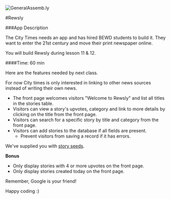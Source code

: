 ![GeneralAssemb.ly](http://studio.generalassemb.ly/GA_Slide_Assets/Exercise_icon_md.png)

#Rewsly

###App Description

The City Times needs an app and has hired BEWD students to build it. They want to enter the 21st century and move their print newspaper online.

You will build Rewsly during lesson 11 & 12.

####Time: 60 min

Here are the features needed by next class.

For now City times is only interested in linking to other news sources instead of writing their own news.

*	The front page welcomes visitors "Welcome to Rewsly" and list all titles in the stories table.
*	Visitors can view a story's upvotes, category and link to more details by clicking on the title from the front page.
*	Visitors can search for a specific story by title and category from the front page.
*	Visitors can add stories to the database if all fields are present.
	*	Prevent visitors from saving a record if it has errors.


We've supplied you with [story seeds](story_seeds.rb).

__Bonus__

*	Only display stories with 4 or more upvotes on the front page.
*	Only display stories created today on the front page.

Remember, Google is your friend!

Happy coding :)





